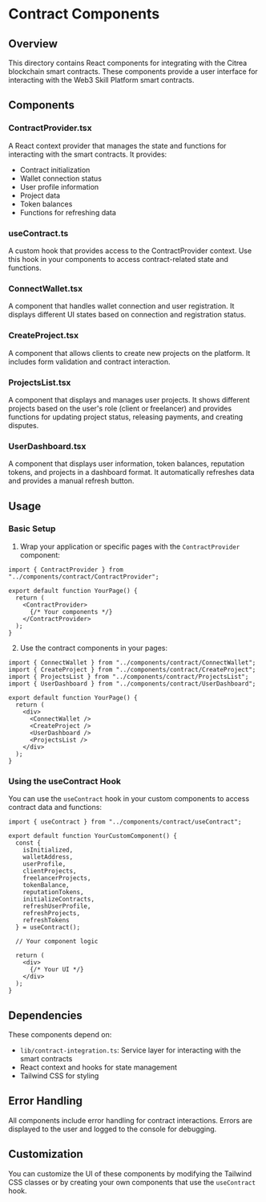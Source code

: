 # Contract Components

## Overview

This directory contains React components for integrating with the Citrea blockchain smart contracts. These components provide a user interface for interacting with the Web3 Skill Platform smart contracts.

## Components

### ContractProvider.tsx

A React context provider that manages the state and functions for interacting with the smart contracts. It provides:

- Contract initialization
- Wallet connection status
- User profile information
- Project data
- Token balances
- Functions for refreshing data

### useContract.ts

A custom hook that provides access to the ContractProvider context. Use this hook in your components to access contract-related state and functions.

### ConnectWallet.tsx

A component that handles wallet connection and user registration. It displays different UI states based on connection and registration status.

### CreateProject.tsx

A component that allows clients to create new projects on the platform. It includes form validation and contract interaction.

### ProjectsList.tsx

A component that displays and manages user projects. It shows different projects based on the user's role (client or freelancer) and provides functions for updating project status, releasing payments, and creating disputes.

### UserDashboard.tsx

A component that displays user information, token balances, reputation tokens, and projects in a dashboard format. It automatically refreshes data and provides a manual refresh button.

## Usage

### Basic Setup

1. Wrap your application or specific pages with the `ContractProvider` component:

```tsx
import { ContractProvider } from "../components/contract/ContractProvider";

export default function YourPage() {
  return (
    <ContractProvider>
      {/* Your components */}
    </ContractProvider>
  );
}
```

2. Use the contract components in your pages:

```tsx
import { ConnectWallet } from "../components/contract/ConnectWallet";
import { CreateProject } from "../components/contract/CreateProject";
import { ProjectsList } from "../components/contract/ProjectsList";
import { UserDashboard } from "../components/contract/UserDashboard";

export default function YourPage() {
  return (
    <div>
      <ConnectWallet />
      <CreateProject />
      <UserDashboard />
      <ProjectsList />
    </div>
  );
}
```

### Using the useContract Hook

You can use the `useContract` hook in your custom components to access contract data and functions:

```tsx
import { useContract } from "../components/contract/useContract";

export default function YourCustomComponent() {
  const { 
    isInitialized,
    walletAddress,
    userProfile,
    clientProjects,
    freelancerProjects,
    tokenBalance,
    reputationTokens,
    initializeContracts,
    refreshUserProfile,
    refreshProjects,
    refreshTokens
  } = useContract();

  // Your component logic

  return (
    <div>
      {/* Your UI */}
    </div>
  );
}
```

## Dependencies

These components depend on:

- `lib/contract-integration.ts`: Service layer for interacting with the smart contracts
- React context and hooks for state management
- Tailwind CSS for styling

## Error Handling

All components include error handling for contract interactions. Errors are displayed to the user and logged to the console for debugging.

## Customization

You can customize the UI of these components by modifying the Tailwind CSS classes or by creating your own components that use the `useContract` hook.